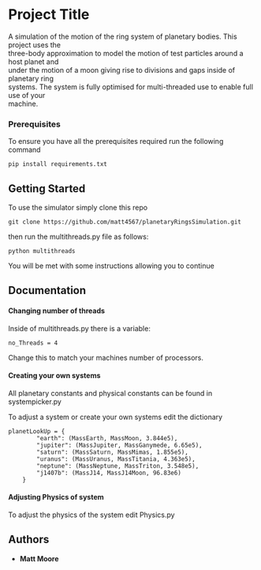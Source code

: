 # Project Title

A simulation of the motion of the ring system of planetary bodies. This project uses the\
 three-body approximation to model the motion of test particles around a host planet and \
 under the motion of a moon giving rise to divisions and gaps inside of planetary ring \
 systems. The system is fully optimised for multi-threaded use to enable full use of your\
 machine.
 

### Prerequisites

To ensure you have all the prerequisites required run the following command

```
pip install requirements.txt
```


## Getting Started

To use the simulator simply clone this repo

```
git clone https://github.com/matt4567/planetaryRingsSimulation.git
```

then run the multithreads.py file as follows:

```
python multithreads
```

You will be met with some instructions allowing you to continue



## Documentation

#### Changing number of threads

Inside of multithreads.py there is a variable:

```
no_Threads = 4
```
Change this to match your machines number of processors.

#### Creating your own systems

All planetary constants and physical constants can be found in systempicker.py

To adjust a system or create your own systems edit the dictionary 
```
planetLookUp = {
        "earth": (MassEarth, MassMoon, 3.844e5),
        "jupiter": (MassJupiter, MassGanymede, 6.65e5),
        "saturn": (MassSaturn, MassMimas, 1.855e5),
        "uranus": (MassUranus, MassTitania, 4.363e5),
        "neptune": (MassNeptune, MassTriton, 3.548e5),
        "j1407b": (MassJ14, MassJ14Moon, 96.83e6)
    }
```
#### Adjusting Physics of system
To adjust the physics of the system edit Physics.py





## Authors

* **Matt Moore**

